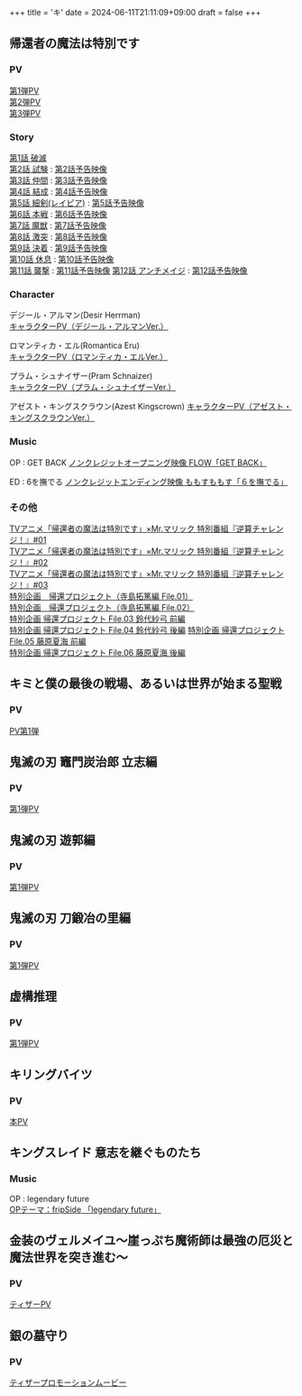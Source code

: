 +++
title = 'キ'
date = 2024-06-11T21:11:09+09:00
draft = false
+++



## 帰還者の魔法は特別です

### PV
[第1弾PV](https://youtu.be/YVqF1I9Nnpc)\
[第2弾PV](https://youtu.be/4nmoDDms1Jk)\
[第3弾PV](https://youtu.be/rfIbLBCso4s)

### Story
[第1話 破滅](https://returners-magic.com/story/?id=ep01)\
[第2話 試験](https://returners-magic.com/story/?id=ep02) : [第2話予告映像](https://youtu.be/pj0wHUSBZhg)\
[第3話 仲間](https://returners-magic.com/story/?id=ep03) : [第3話予告映像](https://youtu.be/c_smjWOzmMw)\
[第4話 結成](https://returners-magic.com/story/?id=ep04) : [第4話予告映像](https://youtu.be/zPv-VCRZjgQ)\
[第5話 細剣(レイピア)](https://returners-magic.com/story/?id=ep05) : [第5話予告映像](https://youtu.be/MXLro87xsmQ)\
[第6話 本戦](https://returners-magic.com/story/?id=ep06) : [第6話予告映像](https://youtu.be/Z4i_SuMdUsU)\
[第7話 魔獣](https://returners-magic.com/story/?id=ep07) : [第7話予告映像](https://youtu.be/-Qb5YAb5QJ0)\
[第8話 激突](https://returners-magic.com/story/?id=ep08) : [第8話予告映像](https://youtu.be/QeM6TjbsumI)\
[第9話 決着](https://returners-magic.com/story/?id=ep09) : [第9話予告映像](https://youtu.be/E8pUGjv_NgI)\
[第10話 休息](https://returners-magic.com/story/?id=ep10) : [第10話予告映像](https://youtu.be/83AuwNjWRTY)\
[第11話 襲撃](https://returners-magic.com/story/?id=ep11) : [第11話予告映像](https://youtu.be/9b9kh6QvoWw)
[第12話 アンチメイジ](https://returners-magic.com/story/?id=ep12) : [第12話予告映像](https://youtu.be/moe8b59540c)

### Character
デジール・アルマン(Desir Herrman)\
[キャラクターPV（デジール・アルマンVer.）](https://youtu.be/0MH1LwpgUk4)

ロマンティカ・エル(Romantica Eru)\
[キャラクターPV（ロマンティカ・エルVer.）](https://youtu.be/XqAniPm2ER0)

プラム・シュナイザー(Pram Schnaizer)\
[キャラクターPV（プラム・シュナイザーVer.）](https://youtu.be/d3o521aSvmw)

アゼスト・キングスクラウン(Azest Kingscrown)
[キャラクターPV（アゼスト・キングスクラウンVer.）](https://youtu.be/_bMXiKQ_244)

### Music
OP : GET BACK
[ノンクレジットオープニング映像 FLOW「GET BACK」](https://youtu.be/YD_2CLazNbQ)

ED : 6を撫でる
[ノンクレジットエンディング映像 ももすももす「６を撫でる」](https://youtu.be/xlbkoAp-298)
### その他
[TVアニメ「帰還者の魔法は特別です」×Mr.マリック 特別番組『逆算チャレンジ！』#01](https://youtu.be/L_lbcgcQ7_A)\
[TVアニメ「帰還者の魔法は特別です」×Mr.マリック 特別番組『逆算チャレンジ！』#02](https://youtu.be/LHR2rhClXKo)\
[TVアニメ「帰還者の魔法は特別です」×Mr.マリック 特別番組『逆算チャレンジ！』#03](https://youtu.be/xc4MNrHr7uM)\
[特別企画　帰還プロジェクト（寺島拓篤編 File.01）](https://youtu.be/4q_3r4jMkp4)\
[特別企画　帰還プロジェクト（寺島拓篤編 File.02）](https://youtu.be/6p0Tl4aMJC0)\
[特別企画 帰還プロジェクト File.03 鈴代紗弓 前編](https://youtu.be/Txj5znoS_PI)\
[特別企画 帰還プロジェクト File.04 鈴代紗弓 後編](https://youtu.be/jqXXiivj6os)
[特別企画 帰還プロジェクト File.05 藤原夏海 前編](https://youtu.be/TDc5fEsChwU)\
[特別企画 帰還プロジェクト File.06 藤原夏海 後編](https://youtu.be/yFvoziJS8HM)


  
  
  
  

## キミと僕の最後の戦場、あるいは世界が始まる聖戦

### PV
[PV第1弾 ](https://www.youtube.com/watch?v=Ox_hESxhIxU)


## 鬼滅の刃 竈門炭治郎 立志編
### PV
[第1弾PV](https://www.youtube.com/watch?v=BpiILiEZuF4)

## 鬼滅の刃 遊郭編
### PV
[第1弾PV](https://www.youtube.com/watch?v=0jqxkDfmvYo)

## 鬼滅の刃 刀鍛冶の里編
### PV
[第1弾PV](https://www.youtube.com/watch?v=-YlXmzbNuVE)

## 虚構推理
### PV
[第1弾PV](https://www.youtube.com/watch?v=JDfepuIF9ow)

## キリングバイツ
### PV
[本PV](https://www.youtube.com/watch?v=JzukzZxfdWQ)

## キングスレイド 意志を継ぐものたち
### Music
OP : legendary future\
[OPテーマ：fripSide 「legendary future」](https://www.youtube.com/watch?v=t-bFIlBq7SU)

## 金装のヴェルメイユ～崖っぷち魔術師は最強の厄災と魔法世界を突き進む～

### PV
[ティザーPV](https://www.youtube.com/watch?v=UZkBdfB-YKY)

## 銀の墓守り
### PV
[ティザープロモーションムービー](https://www.youtube.com/watch?v=KCzsI4gPa8c)